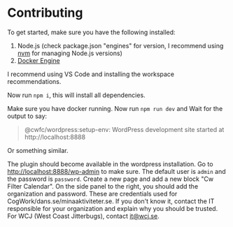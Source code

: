 # Contributing

To get started, make sure you have the following installed:

1. Node.js (check package.json "engines" for version, I recommend using [nvm](https://github.com/coreybutler/nvm-windows#readme) for managing Node.js versions)
2. [Docker Engine](https://docs.docker.com/engine/install/)

I recommend using VS Code and installing the workspace recommendations.

Now run `npm i`, this will install all dependencies.

Make sure you have docker running. Now run `npm run dev` and Wait for the output to say:

> @cwfc/wordpress:setup-env: WordPress development site started at http://localhost:8888

Or something similar.

The plugin should become available in the wordpress installation. Go to <http://localhost:8888/wp-admin>
to make sure. The default user is `admin` and the password is `password`. Create a new page and add a new block "Cw Filter Calendar".
On the side panel to the right, you should add the organization and password. These are credentials used for CogWork/dans.se/minaaktiviteter.se.
If you don't know it, contact the IT responsible for your organization and explain why you should be trusted.
For WCJ (West Coast Jitterbugs), contact it@wcj.se.

